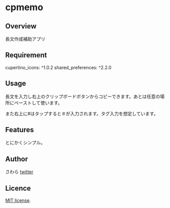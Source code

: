 # cpmemo

## Overview
長文作成補助アプリ

## Requirement
cupertino_icons: ^1.0.2
shared_preferences: ^2.2.0

## Usage
長文を入力し右上のクリップボードボタンからコピーできます。あとは任意の場所にペーストして使います。

また右上に#はタップすると＃が入力されます。タグ入力を想定しています。

## Features
とにかくシンプル。


## Author
さわら
[twitter](https://twitter.com/pvspqksRss1Na8n)

## Licence

[MIT license](https://en.wikipedia.org/wiki/MIT_License).
